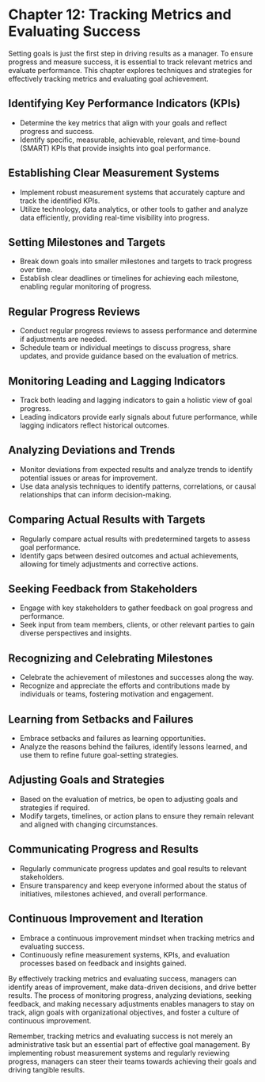 Chapter 12: Tracking Metrics and Evaluating Success
===================================================

Setting goals is just the first step in driving results as a manager. To ensure progress and measure success, it is essential to track relevant metrics and evaluate performance. This chapter explores techniques and strategies for effectively tracking metrics and evaluating goal achievement.

**Identifying Key Performance Indicators (KPIs)**
-------------------------------------------------

* Determine the key metrics that align with your goals and reflect progress and success.
* Identify specific, measurable, achievable, relevant, and time-bound (SMART) KPIs that provide insights into goal performance.

**Establishing Clear Measurement Systems**
------------------------------------------

* Implement robust measurement systems that accurately capture and track the identified KPIs.
* Utilize technology, data analytics, or other tools to gather and analyze data efficiently, providing real-time visibility into progress.

**Setting Milestones and Targets**
----------------------------------

* Break down goals into smaller milestones and targets to track progress over time.
* Establish clear deadlines or timelines for achieving each milestone, enabling regular monitoring of progress.

**Regular Progress Reviews**
----------------------------

* Conduct regular progress reviews to assess performance and determine if adjustments are needed.
* Schedule team or individual meetings to discuss progress, share updates, and provide guidance based on the evaluation of metrics.

**Monitoring Leading and Lagging Indicators**
---------------------------------------------

* Track both leading and lagging indicators to gain a holistic view of goal progress.
* Leading indicators provide early signals about future performance, while lagging indicators reflect historical outcomes.

**Analyzing Deviations and Trends**
-----------------------------------

* Monitor deviations from expected results and analyze trends to identify potential issues or areas for improvement.
* Use data analysis techniques to identify patterns, correlations, or causal relationships that can inform decision-making.

**Comparing Actual Results with Targets**
-----------------------------------------

* Regularly compare actual results with predetermined targets to assess goal performance.
* Identify gaps between desired outcomes and actual achievements, allowing for timely adjustments and corrective actions.

**Seeking Feedback from Stakeholders**
--------------------------------------

* Engage with key stakeholders to gather feedback on goal progress and performance.
* Seek input from team members, clients, or other relevant parties to gain diverse perspectives and insights.

**Recognizing and Celebrating Milestones**
------------------------------------------

* Celebrate the achievement of milestones and successes along the way.
* Recognize and appreciate the efforts and contributions made by individuals or teams, fostering motivation and engagement.

**Learning from Setbacks and Failures**
---------------------------------------

* Embrace setbacks and failures as learning opportunities.
* Analyze the reasons behind the failures, identify lessons learned, and use them to refine future goal-setting strategies.

**Adjusting Goals and Strategies**
----------------------------------

* Based on the evaluation of metrics, be open to adjusting goals and strategies if required.
* Modify targets, timelines, or action plans to ensure they remain relevant and aligned with changing circumstances.

**Communicating Progress and Results**
--------------------------------------

* Regularly communicate progress updates and goal results to relevant stakeholders.
* Ensure transparency and keep everyone informed about the status of initiatives, milestones achieved, and overall performance.

**Continuous Improvement and Iteration**
----------------------------------------

* Embrace a continuous improvement mindset when tracking metrics and evaluating success.
* Continuously refine measurement systems, KPIs, and evaluation processes based on feedback and insights gained.

By effectively tracking metrics and evaluating success, managers can identify areas of improvement, make data-driven decisions, and drive better results. The process of monitoring progress, analyzing deviations, seeking feedback, and making necessary adjustments enables managers to stay on track, align goals with organizational objectives, and foster a culture of continuous improvement.

Remember, tracking metrics and evaluating success is not merely an administrative task but an essential part of effective goal management. By implementing robust measurement systems and regularly reviewing progress, managers can steer their teams towards achieving their goals and driving tangible results.
